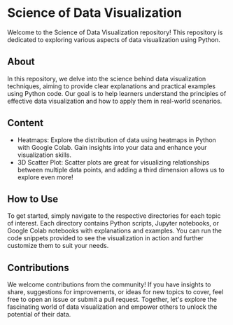 # Science of Data Visualization
Welcome to the Science of Data Visualization repository! This repository is dedicated to exploring various aspects of data visualization using Python.

## About
In this repository, we delve into the science behind data visualization techniques, aiming to provide clear explanations and practical examples using Python code. Our goal is to help learners understand the principles of effective data visualization and how to apply them in real-world scenarios.
## Content
- Heatmaps: Explore the distribution of data using heatmaps in Python with Google Colab. Gain insights into your data and enhance your visualization skills.
- 3D Scatter Plot: Scatter plots are great for visualizing relationships between multiple data points, and adding a third dimension allows us to explore even more!
## How to Use
To get started, simply navigate to the respective directories for each topic of interest. Each directory contains Python scripts, Jupyter notebooks, or Google Colab notebooks with explanations and examples. You can run the code snippets provided to see the visualization in action and further customize them to suit your needs.

## Contributions
We welcome contributions from the community! If you have insights to share, suggestions for improvements, or ideas for new topics to cover, feel free to open an issue or submit a pull request. Together, let's explore the fascinating world of data visualization and empower others to unlock the potential of their data.
